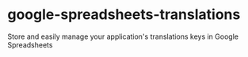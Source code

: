 # google-spreadsheets-translations
Store and easily manage your application's translations keys in Google Spreadsheets
